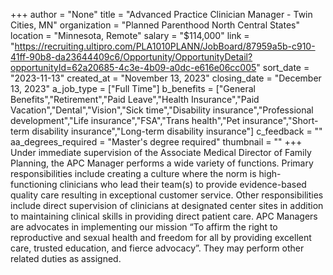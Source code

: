 +++
author = "None"
title = "Advanced Practice Clinician Manager - Twin Cities, MN"
organization = "Planned Parenthood North Central States"
location = "Minnesota, Remote"
salary = "$114,000"
link = "https://recruiting.ultipro.com/PLA1010PLANN/JobBoard/87959a5b-c910-41ff-90b8-da23644409c6/Opportunity/OpportunityDetail?opportunityId=62a20685-4c3e-4b09-a0dc-e616e06cc005"
sort_date = "2023-11-13"
created_at = "November 13, 2023"
closing_date = "December 13, 2023"
a_job_type = ["Full Time"]
b_benefits = ["General Benefits","Retirement","Paid Leave","Health Insurance","Paid Vacation","Dental","Vision","Sick time","Disability insurance","Professional development","Life insurance","FSA","Trans health","Pet insurance","Short-term disability insurance","Long-term disability insurance"]
c_feedback = ""
aa_degrees_required = "Master's degree required"
thumbnail = ""
+++
Under immediate supervision of the Associate Medical Director of Family Planning, the APC Manager performs a wide variety of functions. Primary responsibilities include creating a culture where the norm is high-functioning clinicians who lead their team(s) to provide evidence-based quality care resulting in exceptional customer service. Other responsibilities include direct supervision of clinicians at designated center sites in addition to maintaining clinical skills in providing direct patient care. APC Managers are advocates in implementing our mission “To affirm the right to reproductive and sexual health and freedom for all by providing excellent care, trusted education, and fierce advocacy”. They may perform other related duties as assigned.